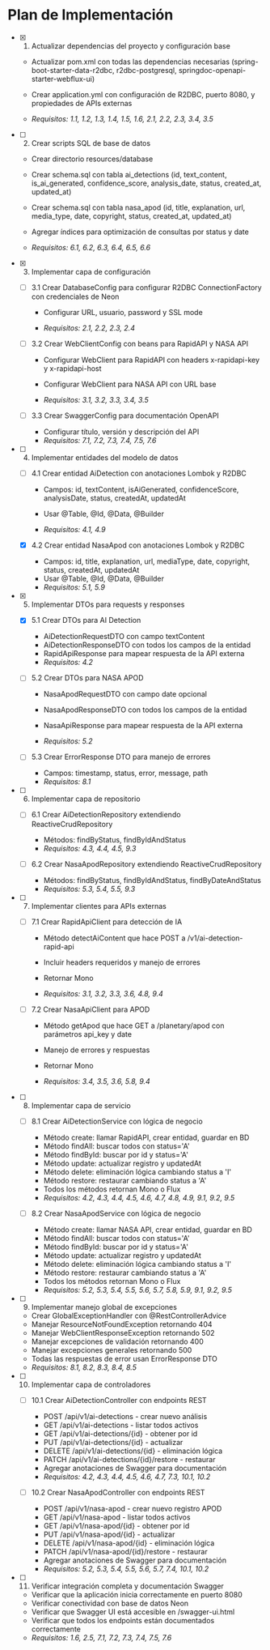 # Plan de Implementación

- [x] 1. Actualizar dependencias del proyecto y configuración base




  - Actualizar pom.xml con todas las dependencias necesarias (spring-boot-starter-data-r2dbc, r2dbc-postgresql, springdoc-openapi-starter-webflux-ui)
  - Crear application.yml con configuración de R2DBC, puerto 8080, y propiedades de APIs externas



  - _Requisitos: 1.1, 1.2, 1.3, 1.4, 1.5, 1.6, 2.1, 2.2, 2.3, 3.4, 3.5_

- [ ] 2. Crear scripts SQL de base de datos

  - Crear directorio resources/database



  - Crear schema.sql con tabla ai_detections (id, text_content, is_ai_generated, confidence_score, analysis_date, status, created_at, updated_at)

  - Crear schema.sql con tabla nasa_apod (id, title, explanation, url, media_type, date, copyright, status, created_at, updated_at)
  - Agregar índices para optimización de consultas por status y date
  - _Requisitos: 6.1, 6.2, 6.3, 6.4, 6.5, 6.6_

- [x] 3. Implementar capa de configuración



  - [ ] 3.1 Crear DatabaseConfig para configurar R2DBC ConnectionFactory con credenciales de Neon

    - Configurar URL, usuario, password y SSL mode







    - _Requisitos: 2.1, 2.2, 2.3, 2.4_

  - [ ] 3.2 Crear WebClientConfig con beans para RapidAPI y NASA API



    - Configurar WebClient para RapidAPI con headers x-rapidapi-key y x-rapidapi-host



    - Configurar WebClient para NASA API con URL base


    - _Requisitos: 3.1, 3.2, 3.3, 3.4, 3.5_

  - [ ] 3.3 Crear SwaggerConfig para documentación OpenAPI
    - Configurar título, versión y descripción del API
    - _Requisitos: 7.1, 7.2, 7.3, 7.4, 7.5, 7.6_



- [ ] 4. Implementar entidades del modelo de datos

  - [ ] 4.1 Crear entidad AiDetection con anotaciones Lombok y R2DBC






    - Campos: id, textContent, isAiGenerated, confidenceScore, analysisDate, status, createdAt, updatedAt


    - Usar @Table, @Id, @Data, @Builder
    - _Requisitos: 4.1, 4.9_






  - [x] 4.2 Crear entidad NasaApod con anotaciones Lombok y R2DBC


    - Campos: id, title, explanation, url, mediaType, date, copyright, status, createdAt, updatedAt
    - Usar @Table, @Id, @Data, @Builder
    - _Requisitos: 5.1, 5.9_

- [x] 5. Implementar DTOs para requests y responses



  - [x] 5.1 Crear DTOs para AI Detection






    - AiDetectionRequestDTO con campo textContent
    - AiDetectionResponseDTO con todos los campos de la entidad
    - RapidApiResponse para mapear respuesta de la API externa
    - _Requisitos: 4.2_

  - [ ] 5.2 Crear DTOs para NASA APOD

    - NasaApodRequestDTO con campo date opcional
    - NasaApodResponseDTO con todos los campos de la entidad


    - NasaApiResponse para mapear respuesta de la API externa
    - _Requisitos: 5.2_

  - [ ] 5.3 Crear ErrorResponse DTO para manejo de errores
    - Campos: timestamp, status, error, message, path
    - _Requisitos: 8.1_




- [ ] 6. Implementar capa de repositorio

  - [ ] 6.1 Crear AiDetectionRepository extendiendo ReactiveCrudRepository

    - Métodos: findByStatus, findByIdAndStatus
    - _Requisitos: 4.3, 4.4, 4.5, 9.3_






  - [ ] 6.2 Crear NasaApodRepository extendiendo ReactiveCrudRepository
    - Métodos: findByStatus, findByIdAndStatus, findByDateAndStatus
    - _Requisitos: 5.3, 5.4, 5.5, 9.3_

- [ ] 7. Implementar clientes para APIs externas

  - [ ] 7.1 Crear RapidApiClient para detección de IA

    - Método detectAiContent que hace POST a /v1/ai-detection-rapid-api


    - Incluir headers requeridos y manejo de errores
    - Retornar Mono<RapidApiResponse>
    - _Requisitos: 3.1, 3.2, 3.3, 3.6, 4.8, 9.4_

  - [ ] 7.2 Crear NasaApiClient para APOD
    - Método getApod que hace GET a /planetary/apod con parámetros api_key y date



    - Manejo de errores y respuestas
    - Retornar Mono<NasaApiResponse>
    - _Requisitos: 3.4, 3.5, 3.6, 5.8, 9.4_

- [ ] 8. Implementar capa de servicio

  - [ ] 8.1 Crear AiDetectionService con lógica de negocio

    - Método create: llamar RapidAPI, crear entidad, guardar en BD
    - Método findAll: buscar todos con status='A'
    - Método findById: buscar por id y status='A'
    - Método update: actualizar registro y updatedAt
    - Método delete: eliminación lógica cambiando status a 'I'
    - Método restore: restaurar cambiando status a 'A'
    - Todos los métodos retornan Mono o Flux
    - _Requisitos: 4.2, 4.3, 4.4, 4.5, 4.6, 4.7, 4.8, 4.9, 9.1, 9.2, 9.5_

  - [ ] 8.2 Crear NasaApodService con lógica de negocio
    - Método create: llamar NASA API, crear entidad, guardar en BD
    - Método findAll: buscar todos con status='A'
    - Método findById: buscar por id y status='A'
    - Método update: actualizar registro y updatedAt
    - Método delete: eliminación lógica cambiando status a 'I'
    - Método restore: restaurar cambiando status a 'A'
    - Todos los métodos retornan Mono o Flux
    - _Requisitos: 5.2, 5.3, 5.4, 5.5, 5.6, 5.7, 5.8, 5.9, 9.1, 9.2, 9.5_

- [ ] 9. Implementar manejo global de excepciones

  - Crear GlobalExceptionHandler con @RestControllerAdvice
  - Manejar ResourceNotFoundException retornando 404
  - Manejar WebClientResponseException retornando 502
  - Manejar excepciones de validación retornando 400
  - Manejar excepciones generales retornando 500
  - Todas las respuestas de error usan ErrorResponse DTO
  - _Requisitos: 8.1, 8.2, 8.3, 8.4, 8.5_

- [ ] 10. Implementar capa de controladores

  - [ ] 10.1 Crear AiDetectionController con endpoints REST

    - POST /api/v1/ai-detections - crear nuevo análisis
    - GET /api/v1/ai-detections - listar todos activos
    - GET /api/v1/ai-detections/{id} - obtener por id
    - PUT /api/v1/ai-detections/{id} - actualizar
    - DELETE /api/v1/ai-detections/{id} - eliminación lógica
    - PATCH /api/v1/ai-detections/{id}/restore - restaurar
    - Agregar anotaciones de Swagger para documentación
    - _Requisitos: 4.2, 4.3, 4.4, 4.5, 4.6, 4.7, 7.3, 10.1, 10.2_

  - [ ] 10.2 Crear NasaApodController con endpoints REST
    - POST /api/v1/nasa-apod - crear nuevo registro APOD
    - GET /api/v1/nasa-apod - listar todos activos
    - GET /api/v1/nasa-apod/{id} - obtener por id
    - PUT /api/v1/nasa-apod/{id} - actualizar
    - DELETE /api/v1/nasa-apod/{id} - eliminación lógica
    - PATCH /api/v1/nasa-apod/{id}/restore - restaurar
    - Agregar anotaciones de Swagger para documentación
    - _Requisitos: 5.2, 5.3, 5.4, 5.5, 5.6, 5.7, 7.4, 10.1, 10.2_

- [ ] 11. Verificar integración completa y documentación Swagger
  - Verificar que la aplicación inicia correctamente en puerto 8080
  - Verificar conectividad con base de datos Neon
  - Verificar que Swagger UI está accesible en /swagger-ui.html
  - Verificar que todos los endpoints están documentados correctamente
  - _Requisitos: 1.6, 2.5, 7.1, 7.2, 7.3, 7.4, 7.5, 7.6_
